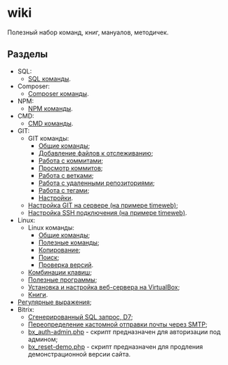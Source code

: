 # wiki

Полезный набор команд, книг, мануалов, методичек.

## Разделы

* SQL:
    * [SQL команды](.docs/sql/command.md).
* Composer:
    * [Composer команды](.docs/composer/command.md).
* NPM:
    * [NPM команды](.docs/npm/command.md).
* CMD:
    * [CMD команды](.docs/cmd/command.md).
* GIT:
    * GIT команды:
        * [Общие команды](.docs/git/command/common.md);
        * [Добавление файлов к отслеживанию](.docs/git/command/tracking.md);
        * [Работа с коммитами](.docs/git/command/commits.md);
        * [Просмотр коммитов](.docs/git/command/logging.md);
        * [Работа с ветками](.docs/git/command/branches.md);
        * [Работа с удаленными репозиториями](.docs/git/command/remote.md);
        * [Работа с тегами](.docs/git/command/tags.md);
        * [Настройки](.docs/git/command/settings.md).
    * [Настройка GIT на сервере (на примере timeweb)](.docs/git/timeweb-server.md);
    * [Настройка SSH подключения (на примере timeweb)](.docs/git/timeweb-ssh.md).
* Linux:
    * Linux команды:
        * [Общие команды](.docs/linux/command/common.md);
        * [Полезные команды](.docs/linux/command/useful.md);
        * [Копирование](.docs/linux/command/copy.md);
        * [Поиск](.docs/linux/command/search.md);
        * [Проверка версий](.docs/linux/command/version-check.md).
    * [Комбинации клавиш](.docs/linux/key-combination.md);
    * [Полезные программы](.docs/linux/tools.md);
    * [Установка и настройка веб-сервера на VirtualBox](.docs/linux/vb-websever.md);
    * [Книги](.docs/linux/books.md).
* [Регулярные выражения](.docs/regexp/regexp.md);
* Bitrix:
    * [Сгенерированный SQL запрос, D7](.docs/bitrix/sql.md);
    * [Переопределение кастомной отправки почты через SMTP](.docs/bitrix/custom-mail.md);
    * [bx_auth-admin.php](.docs/bitrix/bx_auth-admin.php) - скрипт предназначен для авторизации под админом;
    * [bx_reset-demo.php](.docs/bitrix/bx_reset-demo.php) - скрипт предназначен для продления демонстрационной версии сайта.